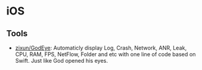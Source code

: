 # iOS

## Tools
* [zixun/GodEye](https://github.com/zixun/GodEye): Automaticly display Log, Crash, Network, ANR, Leak, CPU, RAM, FPS, NetFlow, Folder and etc with one line of code based on Swift. Just like God opened his eyes.